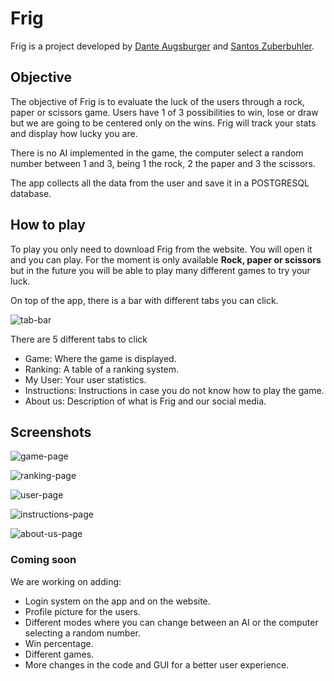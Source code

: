 # Frig

Frig is a project developed by [Dante Augsburger](https://github.com/Danteps-4) and [Santos Zuberbuhler](https://github.com/SantosZuber).

## Objective
The objective of Frig is to evaluate the luck of the users through a rock, paper or scissors game. Users have 1 of 3 possibilities to win, lose or draw but we are going to be centered only on the wins. Frig will track your stats and display how lucky you are.

There is no AI implemented in the game, the computer select a random number between 1 and 3, being 1 the rock, 2 the paper and 3 the scissors.

The app collects all the data from the user and save it in a POSTGRESQL database.

## How to play

To play you only need to download Frig from the website. You will open it and you can play. For the moment is only available **Rock, paper or scissors** but in the future you will be able to play many different games to try your luck.

On top of the app, there is a bar with different tabs you can click.

![tab-bar](https://user-images.githubusercontent.com/77952824/152438750-0222f5c2-f9c2-4339-9198-c5a2c09d30b1.png)

There are 5 different tabs to click
- Game: Where the game is displayed.
- Ranking: A table of a ranking system.
- My User: Your user statistics.
- Instructions: Instructions in case you do not know how to play the game.
- About us: Description of what is Frig and our social media.


## Screenshots

![game-page](https://user-images.githubusercontent.com/77952824/152437223-6f0c09af-a84e-428c-86c2-681972b828bb.png)

![ranking-page](https://user-images.githubusercontent.com/77952824/152437225-2d40750b-cf2d-4b01-89bc-7a5748ff6ccf.png)

![user-page](https://user-images.githubusercontent.com/77952824/152437226-b5d28be3-fd80-4378-9444-15f928b9ed52.png)

![instructions-page](https://user-images.githubusercontent.com/77952824/152437224-45dcf297-311b-4a8b-a078-14d88403d7f1.png)

![about-us-page](https://user-images.githubusercontent.com/77952824/152437217-24f0f254-0296-4980-868d-b8b5e90a7c2d.png)


### Coming soon

We are working on adding: 

- Login system on the app and on the website.
- Profile picture for the users.
- Different modes where you can change between an AI or the computer selecting a random number.
- Win percentage.
- Different games.
- More changes in the code and GUI for a better user experience.


